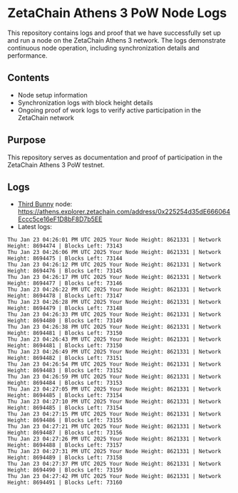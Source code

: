 # ZetaChain Athens 3 PoW Node Logs
This repository contains logs and proof that we have successfully set up and run a node on the ZetaChain Athens 3 network. The logs demonstrate continuous node operation, including synchronization details and performance.

## Contents
- Node setup information
- Synchronization logs with block height details
- Ongoing proof of work logs to verify active participation in the ZetaChain network

## Purpose
This repository serves as documentation and proof of participation in the ZetaChain Athens 3 PoW testnet.

## Logs

- [Third Bunny](https://thirdbunny.xyz/) node: https://athens.explorer.zetachain.com/address/0x225254d35dE666064Eccc5ce16eF1D8bF8D7b5EE
- Latest logs:
```
Thu Jan 23 04:26:01 PM UTC 2025 Your Node Height: 8621331 | Network Height: 8694474 | Blocks Left: 73143
Thu Jan 23 04:26:06 PM UTC 2025 Your Node Height: 8621331 | Network Height: 8694475 | Blocks Left: 73144
Thu Jan 23 04:26:12 PM UTC 2025 Your Node Height: 8621331 | Network Height: 8694476 | Blocks Left: 73145
Thu Jan 23 04:26:17 PM UTC 2025 Your Node Height: 8621331 | Network Height: 8694477 | Blocks Left: 73146
Thu Jan 23 04:26:22 PM UTC 2025 Your Node Height: 8621331 | Network Height: 8694478 | Blocks Left: 73147
Thu Jan 23 04:26:28 PM UTC 2025 Your Node Height: 8621331 | Network Height: 8694479 | Blocks Left: 73148
Thu Jan 23 04:26:33 PM UTC 2025 Your Node Height: 8621331 | Network Height: 8694480 | Blocks Left: 73149
Thu Jan 23 04:26:38 PM UTC 2025 Your Node Height: 8621331 | Network Height: 8694481 | Blocks Left: 73150
Thu Jan 23 04:26:43 PM UTC 2025 Your Node Height: 8621331 | Network Height: 8694481 | Blocks Left: 73150
Thu Jan 23 04:26:49 PM UTC 2025 Your Node Height: 8621331 | Network Height: 8694482 | Blocks Left: 73151
Thu Jan 23 04:26:54 PM UTC 2025 Your Node Height: 8621331 | Network Height: 8694483 | Blocks Left: 73152
Thu Jan 23 04:26:59 PM UTC 2025 Your Node Height: 8621331 | Network Height: 8694484 | Blocks Left: 73153
Thu Jan 23 04:27:05 PM UTC 2025 Your Node Height: 8621331 | Network Height: 8694485 | Blocks Left: 73154
Thu Jan 23 04:27:10 PM UTC 2025 Your Node Height: 8621331 | Network Height: 8694485 | Blocks Left: 73154
Thu Jan 23 04:27:15 PM UTC 2025 Your Node Height: 8621331 | Network Height: 8694486 | Blocks Left: 73155
Thu Jan 23 04:27:21 PM UTC 2025 Your Node Height: 8621331 | Network Height: 8694487 | Blocks Left: 73156
Thu Jan 23 04:27:26 PM UTC 2025 Your Node Height: 8621331 | Network Height: 8694488 | Blocks Left: 73157
Thu Jan 23 04:27:31 PM UTC 2025 Your Node Height: 8621331 | Network Height: 8694489 | Blocks Left: 73158
Thu Jan 23 04:27:37 PM UTC 2025 Your Node Height: 8621331 | Network Height: 8694490 | Blocks Left: 73159
Thu Jan 23 04:27:42 PM UTC 2025 Your Node Height: 8621331 | Network Height: 8694491 | Blocks Left: 73160
```
